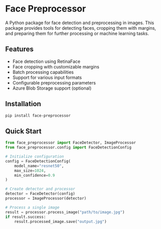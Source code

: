 # Face Preprocessor

A Python package for face detection and preprocessing in images. This package provides tools for detecting faces, cropping them with margins, and preparing them for further processing or machine learning tasks.

## Features

- Face detection using RetinaFace
- Face cropping with customizable margins
- Batch processing capabilities
- Support for various input formats
- Configurable preprocessing parameters
- Azure Blob Storage support (optional)

## Installation

```bash
pip install face-preprocessor
```

## Quick Start

```python
from face_preprocessor import FaceDetector, ImageProcessor
from face_preprocessor.config import FaceDetectionConfig

# Initialize configuration
config = FaceDetectionConfig(
    model_name="resnet50",
    max_size=1024,
    min_confidence=0.9
)

# Create detector and processor
detector = FaceDetector(config)
processor = ImageProcessor(detector)

# Process a single image
result = processor.process_image("path/to/image.jpg")
if result.success:
    result.processed_image.save("output.jpg")

